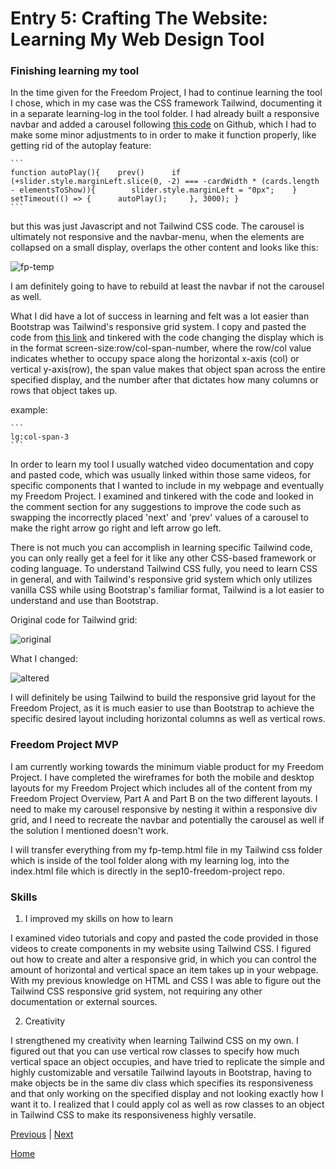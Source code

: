 # Entry 5: Crafting The Website: Learning My Web Design Tool

### Finishing learning my tool
In the time given for the Freedom Project, I had to continue learning the tool I chose, which in my case was the CSS framework Tailwind, documenting it in a separate learning-log in the tool folder. I had already built a responsive navbar and added a carousel following [this code](https://github.com/JAFSCodeSchool/multi-card-carousel-using-Tailwind-and-javascript/tree/master) on Github, which I had to make some minor adjustments to in order to make it function properly, like getting rid of the autoplay feature:

	```
	function autoPlay(){ 	prev()  	if (+slider.style.marginLeft.slice(0, -2) === -cardWidth * (cards.length - elementsToShow)){     	slider.style.marginLeft = "0px"; 	}  	setTimeout(() => {     	autoPlay(); 	}, 3000); }
	```

but this was just Javascript and not Tailwind CSS code. The carousel is ultimately not responsive and the navbar-menu, when the elements are collapsed on a small display, overlaps the other content and looks like this:

![fp-temp](https://github.com/jacobl3371/sep10-freedom-project/assets/146866607/01bb43d5-1337-4c5a-8c71-875c4b2dd67b)

I am definitely going to have to rebuild at least the navbar if not the carousel as well.

What I did have a lot of success in learning and felt was a lot easier than Bootstrap was Tailwind's responsive grid system. I copy and pasted the code from [this link](https://github.com/Crackiii/custom-tags-input/blob/master/responsive-grid/grid.html) and tinkered with the code changing the display which is in the format screen-size:row/col-span-number, where the row/col value indicates whether to occupy space along the horizontal x-axis (col) or vertical y-axis(row), the span value makes that object span across the entire specified display, and the number after that dictates how many columns or rows that object takes up.

example:

	```
	lg:col-span-3
	```
In order to learn my tool I usually watched video documentation and copy and pasted code, which was usually linked within those same videos, for specific components that I wanted to include in my webpage and eventually my Freedom Project. I examined and tinkered with the code and looked in the comment section for any suggestions to improve the code such as swapping the incorrectly placed 'next' and 'prev' values of a carousel to make the right arrow go right and left arrow go left.

There is not much you can accomplish in learning specific Tailwind code, you can only really get a feel for it like any other CSS-based framework or coding language. To understand Tailwind CSS fully, you need to learn CSS in general, and with Tailwind's responsive grid system which only utilizes vanilla CSS while using Bootstrap's familiar format, Tailwind is a lot easier to understand and use than Bootstrap.

Original code for Tailwind grid:

![original](https://github.com/jacobl3371/sep10-freedom-project/assets/146866607/4d80d155-7110-49f0-9897-0b1c9942f98f)


What I changed:

![altered](https://github.com/jacobl3371/sep10-freedom-project/assets/146866607/d0e0e4b4-93cc-4a5e-83cc-c1336234b516)

I will definitely be using Tailwind to build the responsive grid layout for the Freedom Project, as it is much easier to use than Bootstrap to achieve the specific desired layout including horizontal columns as well as vertical rows.

### Freedom Project MVP
I am currently working towards the minimum viable product for my Freedom Project. I have completed the wireframes for both the mobile and desktop layouts for my Freedom Project which includes all of the content from my Freedom Project Overview, Part A and Part B on the two different layouts. I need to make my carousel responsive by nesting it within a responsive div grid, and I need to recreate the navbar and potentially the carousel as well if the solution I mentioned doesn't work.

I will transfer everything from my fp-temp.html file in my Tailwind css folder which is inside of the tool folder along with my learning log, into the index.html file which is directly in the sep10-freedom-project repo.

### Skills

1. I improved my skills on how to learn

I examined video tutorials and copy and pasted the code provided in those videos to create components in my website using Tailwind CSS. I figured out how to create and alter a responsive grid, in which you can control the amount of horizontal and vertical space an item takes up in your webpage. With my previous knowledge on HTML and CSS I was able to figure out the Tailwind CSS responsive grid system, not requiring any other documentation or external sources.

2. Creativity

I strengthened my creativity when learning Tailwind CSS on my own. I figured out that you can use vertical row classes to specify how much vertical space an object occupies, and have tried to replicate the simple and highly customizable and versatile Tailwind layouts in Bootstrap, having to make objects be in the same div class which specifies its responsiveness and that only working on the specified display and not looking exactly how I want it to. I realized that I could apply col as well as row classes to an object in Tailwind CSS to make its responsiveness highly versatile.

[Previous](entry04.md) | [Next](entry06.md)

[Home](../README.md)
